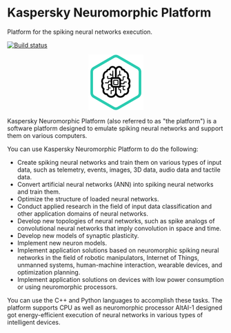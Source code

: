 # Kaspersky Neuromorphic Platform

Platform for the spiking neural networks execution.

[![Build status](https://hqrndtfs.avp.ru/tfs/DefaultCollection/FT-SNN/_apis/build/status/KNP)](https://hqrndtfs.avp.ru/tfs/DefaultCollection/FT-SNN/_build/latest?definitionId=204945)

<div align="center">
  <img src="doc/img/neuromorphic-platform.svg" alt="Logo">
</div>

Kaspersky Neuromorphic Platform (also referred to as "the platform") is a software platform designed to emulate spiking neural networks and support them on various computers. 

You can use Kaspersky Neuromorphic Platform to do the following:

- Create spiking neural networks and train them on various types of input data, such as telemetry, events, images, 3D data, audio data and tactile data.
- Convert artificial neural networks (ANN) into spiking neural networks and train them.
- Optimize the structure of loaded neural networks.
- Conduct applied research in the field of input data classification and other application domains of neural networks.
- Develop new topologies of neural networks, such as spike analogs of convolutional neural networks that imply convolution in space and time.
- Develop new models of synaptic plasticity.
- Implement new neuron models.
- Implement application solutions based on neuromorphic spiking neural networks in the field of robotic manipulators, Internet of Things, unmanned systems, human-machine interaction, wearable devices, and optimization planning.
- Implement application solutions on devices with low power consumption or using neuromorphic processors. 

You can use the C++ and Python languages to accomplish these tasks. The platform supports CPU as well as neuromorphic processor AltAI-1 designed got energy-efficient execution of neural networks in various types of intelligent devices.
